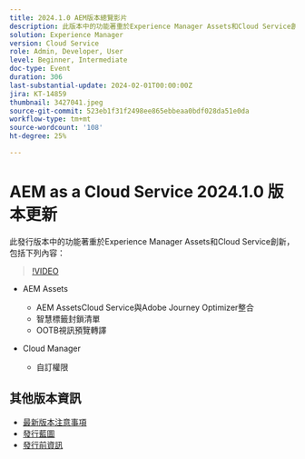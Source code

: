 ```yaml
---
title: 2024.1.0 AEM版本總覽影片
description: 此版本中的功能著重於Experience Manager Assets和Cloud Service創新，並包括下列專案 — AEM Assets - AEM AssetsCloud Service與Adobe Journey Optimizer整合、智慧標籤封鎖清單、OOTB影片預覽轉譯、Cloud Manager — 自訂許可權
solution: Experience Manager
version: Cloud Service
role: Admin, Developer, User
level: Beginner, Intermediate
doc-type: Event
duration: 306
last-substantial-update: 2024-02-01T00:00:00Z
jira: KT-14859
thumbnail: 3427041.jpeg
source-git-commit: 523eb1f31f2498ee865ebbeaa0bdf028da51e0da
workflow-type: tm+mt
source-wordcount: '108'
ht-degree: 25%

---
```



# AEM as a Cloud Service 2024.1.0 版本更新

此發行版本中的功能著重於Experience Manager Assets和Cloud Service創新，包括下列內容：

>[!VIDEO](https://video.tv.adobe.com/v/3427041/?learn=on)

* AEM Assets
   * AEM AssetsCloud Service與Adobe Journey Optimizer整合
   * 智慧標籤封鎖清單
   * OOTB視訊預覽轉譯

* Cloud Manager
   * 自訂權限

<!--
Have questions about the release?  Discuss the release in [Experience League Communities](https://adobe.ly/3RPNYZF) -->

## 其他版本資訊

* [最新版本注意事項](https://experienceleague.adobe.com/docs/experience-manager-cloud-service/content/release-notes/home.html)
* [發行藍圖](https://experienceleague.adobe.com/docs/experience-manager-release-information/aem-release-updates/update-releases-roadmap.html?lang=zh-Hant)
* [發行前資訊](https://experienceleague.adobe.com/docs/experience-manager-cloud-service/content/release-notes/prerelease.html?lang=zh-Hant)